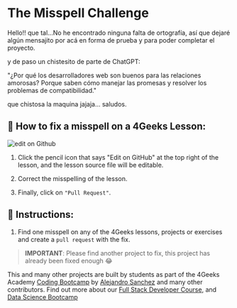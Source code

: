 <!-- hide -->
# The Misspell Challenge
<!-- endhide -->
Hello!! que tal...No he encontrado ninguna falta de ortografía, así que dejaré algún mensajito por acá en forma de prueba y para poder completar el proyecto.

y de paso un chistesito de parte de ChatGPT: 

"¿Por qué los desarrolladores web son buenos para las relaciones amorosas?
Porque saben cómo manejar las promesas y resolver los problemas de compatibilidad."

que chistosa la maquina jajaja...
saludos.

## 🔷 How to fix a misspell on a 4Geeks Lesson:  


![edit on Github](https://github.com/breatheco-de/the-misspell-chalenge/blob/master/assets/github-logo2.png?raw=true)

1. Click the pencil icon that says "Edit on GitHub" at the top right of the lesson, and the lesson source file will be editable. 

2. Correct the misspelling of the lesson.

3. Finally, click on `"Pull Request"`.

## 📝 Instructions:

1. Find one misspell on any of the 4Geeks lessons, projects or exercises and create a `pull request` with the fix.

> **IMPORTANT**: Please find another project to fix, this project has already been fixed enough 😂

This and many other projects are built by students as part of the 4Geeks Academy [Coding Bootcamp](https://4geeksacademy.com/us/coding-bootcamp) by [Alejandro Sanchez](https://twitter.com/alesanchezr) and many other contributors. Find out more about our [Full Stack Developer Course](https://4geeksacademy.com/us/coding-bootcamps/part-time-full-stack-developer), and [Data Science Bootcamp](https://4geeksacademy.com/us/coding-bootcamps/datascience-machine-learning)

